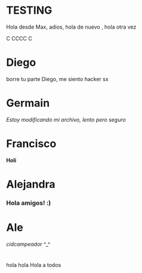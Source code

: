 # TESTING

Hola desde Max, adios, hola de nuevo , hola otra vez

C
CCCC
C






# Diego

borre tu parte Diego, me siento hacker
sx

# Germain

*Estoy modificando mi archivo, lento pero seguro* 

# Francisco
**Holi**

# Alejandra
###  Hola amigos! :)


# Ale
 *cidcampeador* ^_^
#
hola hola
Hola a todos
